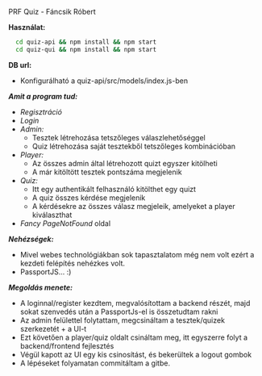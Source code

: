 PRF Quiz - Fáncsik Róbert

**Használat:**
```sh
  cd quiz-api && npm install && npm start
  cd quiz-qui && npm install && npm start
```

**DB url:**
  - Konfigurálható a quiz-api/src/models/index.js-ben

***Amit a program tud:***
 - *Regisztráció*
 - *Login*
 - *Admin:*
   - Tesztek létrehozása tetszőleges válaszlehetőséggel
   - Quiz létrehozása saját tesztekből tetszőleges kombinációban
 - *Player:*
   - Az összes admin által létrehozott quizt egyszer kitölheti
   - A már kitöltött tesztek pontszáma megjelenik
 - *Quiz:*
   - Itt egy authentikált felhasználó kitölthet egy quizt
   - A quiz összes kérdése megjelenik
   - A kérdésekre az összes válasz megjeleik, amelyeket a player kiválaszthat
 - *Fancy PageNotFound* oldal

***Nehézségek:***
 - Mivel webes technológiákban sok tapasztalatom még nem volt ezért a kezdeti felépítés nehézkes volt.
 - PassportJS... :)

***Megoldás menete:***
  - A loginnal/register kezdtem, megvalósítottam a backend részét, majd sokat szenvedés után a PassportJs-el is összetudtam rakni
  - Az admin felülettel folytattam, megcsináltam a tesztek/quizek szerkezetét + a UI-t
  - Ezt követően a player/quiz oldalt csináltam meg, itt egyszerre folyt a backend/frontend fejlesztés
  - Végül kapott az UI egy kis csinosítást, és bekerültek a logout gombok
  - A lépéseket folyamatan commitáltam a gitbe.



